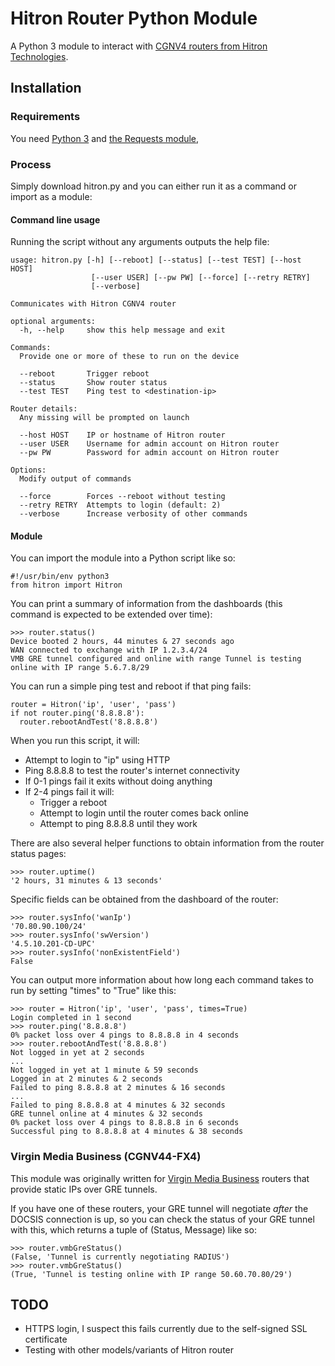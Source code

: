 # Hitron Router Python Module
A Python 3 module to interact with [CGNV4 routers from Hitron Technologies](https://www.hitrontech.com/product/cgnv4/).

## Installation
### Requirements
You need [Python 3](https://wiki.python.org/moin/BeginnersGuide/Download) and [the Requests module](https://requests.readthedocs.io/),

### Process
Simply download hitron.py and you can either run it as a command or import as a module:

#### Command line usage
Running the script without any arguments outputs the help file:
```
usage: hitron.py [-h] [--reboot] [--status] [--test TEST] [--host HOST]
                  [--user USER] [--pw PW] [--force] [--retry RETRY]
                  [--verbose]

Communicates with Hitron CGNV4 router

optional arguments:
  -h, --help     show this help message and exit

Commands:
  Provide one or more of these to run on the device

  --reboot       Trigger reboot
  --status       Show router status
  --test TEST    Ping test to <destination-ip>

Router details:
  Any missing will be prompted on launch

  --host HOST    IP or hostname of Hitron router
  --user USER    Username for admin account on Hitron router
  --pw PW        Password for admin account on Hitron router

Options:
  Modify output of commands

  --force        Forces --reboot without testing
  --retry RETRY  Attempts to login (default: 2)
  --verbose      Increase verbosity of other commands
```

#### Module
You can import the module into a Python script like so:
```
#!/usr/bin/env python3
from hitron import Hitron
```

You can print a summary of information from the dashboards (this command is expected to be extended over time):
```
>>> router.status()
Device booted 2 hours, 44 minutes & 27 seconds ago
WAN connected to exchange with IP 1.2.3.4/24
VMB GRE tunnel configured and online with range Tunnel is testing online with IP range 5.6.7.8/29
```

You can run a simple ping test and reboot if that ping fails:
```
router = Hitron('ip', 'user', 'pass')
if not router.ping('8.8.8.8'):
  router.rebootAndTest('8.8.8.8')
```
When you run this script, it will:
* Attempt to login to "ip" using HTTP
* Ping 8.8.8.8 to test the router's internet connectivity
* If 0-1 pings fail it exits without doing anything
* If 2-4 pings fail it will:
  * Trigger a reboot
  * Attempt to login until the router comes back online
  * Attempt to ping 8.8.8.8 until they work

There are also several helper functions to obtain information from the router status pages:
```
>>> router.uptime()
'2 hours, 31 minutes & 13 seconds'
```

Specific fields can be obtained from the dashboard of the router:
```
>>> router.sysInfo('wanIp')
'70.80.90.100/24'
>>> router.sysInfo('swVersion')
'4.5.10.201-CD-UPC'
>>> router.sysInfo('nonExistentField')
False
```

You can output more information about how long each command takes to run by setting "times" to "True" like this:
```
>>> router = Hitron('ip', 'user', 'pass', times=True)
Login completed in 1 second
>>> router.ping('8.8.8.8')
0% packet loss over 4 pings to 8.8.8.8 in 4 seconds
>>> router.rebootAndTest('8.8.8.8')
Not logged in yet at 2 seconds
...
Not logged in yet at 1 minute & 59 seconds
Logged in at 2 minutes & 2 seconds
Failed to ping 8.8.8.8 at 2 minutes & 16 seconds
...
Failed to ping 8.8.8.8 at 4 minutes & 32 seconds
GRE tunnel online at 4 minutes & 32 seconds
0% packet loss over 4 pings to 8.8.8.8 in 6 seconds
Successful ping to 8.8.8.8 at 4 minutes & 38 seconds
```

### Virgin Media Business (CGNV44-FX4)
This module was originally written for [Virgin Media Business](https://www.virginmediabusiness.co.uk/help-and-advice/products-and-services/hitron-router-guide/) routers that provide static IPs over GRE tunnels.

If you have one of these routers, your GRE tunnel will negotiate _after_ the DOCSIS connection is up, so you can check the status of your GRE tunnel with this, which returns a tuple of (Status, Message) like so:
```
>>> router.vmbGreStatus()
(False, 'Tunnel is currently negotiating RADIUS')
>>> router.vmbGreStatus()
(True, 'Tunnel is testing online with IP range 50.60.70.80/29')
```

## TODO
* HTTPS login, I suspect this fails currently due to the self-signed SSL certificate
* Testing with other models/variants of Hitron router
